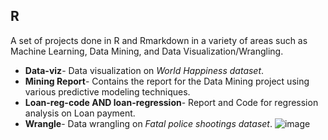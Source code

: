 ## R 

A set of projects done in R and Rmarkdown in a variety of areas such as Machine Learning, Data Mining, and Data Visualization/Wrangling.

- **Data-viz**- Data visualization on *World Happiness dataset*.
- **Mining Report**- Contains the report for the Data Mining project using various predictive modeling techniques.
- **Loan-reg-code AND loan-regression**- Report and Code for regression analysis on Loan payment.
- **Wrangle**- Data wrangling on *Fatal police shootings dataset*.
![image](https://user-images.githubusercontent.com/56450057/105206828-cce58700-5b14-11eb-90a9-8ae7daedc2f7.png)
